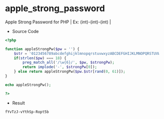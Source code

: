# apple_strong_password
Apple Strong Password for PHP  | Ex: (int)-(int)-(int) |

* Source Code
```PHP
<?php

function appleStrongPw($pw = '') {
    $str = '0123456789abcdefghijklmnopqrstuvwxyzABCDEFGHIJKLMNOPQRSTUVWXYZ';
    if(strlen($pw) === 18) {
        preg_match_all('/\w{6}/', $pw, $strongPw);
        return implode('-', $strongPw[0]);
    } else return appleStrongPw($pw.$str[rand(0, 61)]); 
}

echo appleStrongPw();

?>
```

* Result
```
fYvTzJ-vYthSp-Ropt5b 
```
